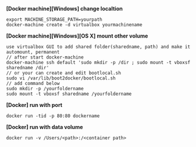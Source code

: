 **[Docker machine][Windows] change localtion**

    export MACHINE_STORAGE_PATH=yourpath
    docker-machine create -d virtualbox yourmachinename

**[Docker machine][Windows][OS X] mount other volume**

    use virtualbox GUI to add shared folder(sharedname, path) and make it automount, permanent
    // after start docker-machine
    docker-machine ssh default 'sudo mkdir -p /dir ; sudo mount -t vboxsf sharedname /dir'
    // or your can create and edit bootlocal.sh
    sudo vi /var/lib/boot2docker/bootlocal.sh
    // add command below
    sudo mkdir -p /yourfoldername
    sudo mount -t vboxsf sharedname /yourfoldername

**[Docker] run with port**

    docker run -tid -p 80:80 dockername

**[Docker] run with data volume**

    docker run -v /Users/<path>:/<container path> 
